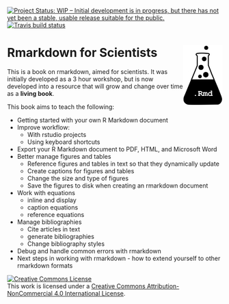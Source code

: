 [![Project Status: WIP – Initial development is in progress, but there has not yet been a stable, usable release suitable for the public.](http://www.repostatus.org/badges/latest/wip.svg)](http://www.repostatus.org/#wip) [![Travis build status](https://travis-ci.org/njtierney/rmd4sci.svg?branch=master)](https://travis-ci.org/njtierney/rmd4sci)

# Rmarkdown for Scientists <img src="logo.png" align="right" height=140/>

This is a book on rmarkdown, aimed for scientists. It was initially developed as a 3 hour workshop, but is now developed into a resource that will grow and change over time as a **living book**.

This book aims to teach the following:

- Getting started with your own R Markdown document
- Improve workflow:
  - With rstudio projects
  - Using keyboard shortcuts
- Export your R Markdown document to PDF, HTML, and Microsoft Word
- Better manage figures and tables
    - Reference figures and tables in text so that they dynamically update
    - Create captions for figures and tables
    - Change the size and type of figures
    - Save the figures to disk when creating an rmarkdown document
- Work with equations
    - inline and display
    - caption equations
    - reference equations
- Manage bibliographies
  - Cite articles in text
  - generate bibliographies
  - Change bibliography styles
- Debug and handle common errors with rmarkdown
- Next steps in working with rmarkdown - how to extend yourself to other rmarkdown formats

<a rel="license" href="http://creativecommons.org/licenses/by-nc/4.0/"><img alt="Creative Commons License" style="border-width:0" src="https://i.creativecommons.org/l/by-nc/4.0/88x31.png" /></a><br />This work is licensed under a <a rel="license" href="http://creativecommons.org/licenses/by-nc/4.0/">Creative Commons Attribution-NonCommercial 4.0 International License</a>.
